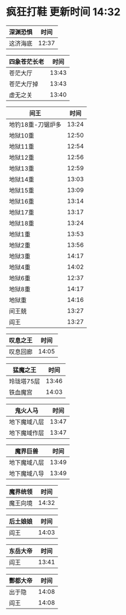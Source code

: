 # 疯狂打鞋 更新时间 14:32

| 深渊恐惧   | 时间    |
|--------|-------|
| 这济海底 | 12:37 |

| 四象苍茫长老   | 时间    |
|--------|-------|
| 苍茫大厅 | 13:43 |
| 苍茫大厅掉 | 13:43 |
| 虚无之关 | 13:40 |

| 间王   | 时间    |
|--------|-------|
| 地钓18重-刀锯炉多 | 13:24 |
| 地狱10重 | 12:50 |
| 地狱11重 | 12:54 |
| 地狱12重 | 12:56 |
| 地狱13重 | 12:59 |
| 地狱14重 | 13:03 |
| 地狱15重 | 13:09 |
| 地狱16重 | 13:14 |
| 地狱17重 | 13:17 |
| 地狱18重 | 13:24 |
| 地狱1重 | 13:53 |
| 地狱2重 | 13:56 |
| 地狱3重 | 14:17 |
| 地狱4重 | 14:02 |
| 地狱6重 | 12:37 |
| 地狱8重 | 14:17 |
| 地狱重 | 14:16 |
| 间王兢 | 13:27 |
| 阎王 | 13:27 |

| 叹息之王   | 时间    |
|--------|-------|
| 叹息回廊 | 14:05 |

| 猛魔之王   | 时间    |
|--------|-------|
| 玲珑塔75层 | 13:46 |
| 铁血魔宫 | 14:03 |

| 鬼火人马   | 时间    |
|--------|-------|
| 地下魔域八层 | 13:47 |
| 地下魔域作层 | 13:47 |

| 魔界巨兽   | 时间    |
|--------|-------|
| 地下魔域八层 | 13:49 |
| 地下魔域八导 | 13:49 |

| 魔界统领   | 时间    |
|--------|-------|
| 魔王向境 | 14:32 |

| 后土娘娘   | 时间    |
|--------|-------|
| 阎王 | 14:03 |

| 东岳大帝   | 时间    |
|--------|-------|
| 阎王 | 13:41 |

| 酆都大帝   | 时间    |
|--------|-------|
| 出于隐 | 14:08 |
| 阎王 | 14:08 |